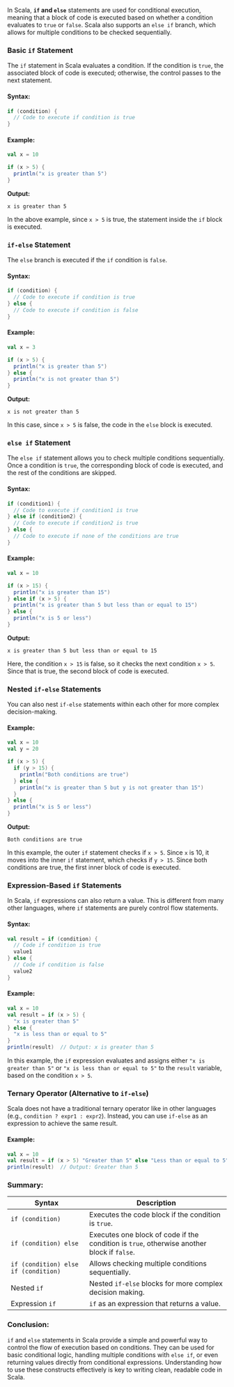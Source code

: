 In Scala, **`if` and `else`** statements are used for conditional execution, meaning that a block of code is executed based on whether a condition evaluates to `true` or `false`. Scala also supports an `else if` branch, which allows for multiple conditions to be checked sequentially.

### Basic `if` Statement
The `if` statement in Scala evaluates a condition. If the condition is `true`, the associated block of code is executed; otherwise, the control passes to the next statement.

#### Syntax:
```scala
if (condition) {
  // Code to execute if condition is true
}
```

#### Example:
```scala
val x = 10

if (x > 5) {
  println("x is greater than 5")
}
```
**Output:**
```
x is greater than 5
```

In the above example, since `x > 5` is true, the statement inside the `if` block is executed.

### `if-else` Statement
The `else` branch is executed if the `if` condition is `false`.

#### Syntax:
```scala
if (condition) {
  // Code to execute if condition is true
} else {
  // Code to execute if condition is false
}
```

#### Example:
```scala
val x = 3

if (x > 5) {
  println("x is greater than 5")
} else {
  println("x is not greater than 5")
}
```
**Output:**
```
x is not greater than 5
```

In this case, since `x > 5` is false, the code in the `else` block is executed.

### `else if` Statement
The `else if` statement allows you to check multiple conditions sequentially. Once a condition is `true`, the corresponding block of code is executed, and the rest of the conditions are skipped.

#### Syntax:
```scala
if (condition1) {
  // Code to execute if condition1 is true
} else if (condition2) {
  // Code to execute if condition2 is true
} else {
  // Code to execute if none of the conditions are true
}
```

#### Example:
```scala
val x = 10

if (x > 15) {
  println("x is greater than 15")
} else if (x > 5) {
  println("x is greater than 5 but less than or equal to 15")
} else {
  println("x is 5 or less")
}
```
**Output:**
```
x is greater than 5 but less than or equal to 15
```

Here, the condition `x > 15` is false, so it checks the next condition `x > 5`. Since that is true, the second block of code is executed.

### Nested `if-else` Statements
You can also nest `if-else` statements within each other for more complex decision-making.

#### Example:
```scala
val x = 10
val y = 20

if (x > 5) {
  if (y > 15) {
    println("Both conditions are true")
  } else {
    println("x is greater than 5 but y is not greater than 15")
  }
} else {
  println("x is 5 or less")
}
```
**Output:**
```
Both conditions are true
```

In this example, the outer `if` statement checks if `x > 5`. Since `x` is 10, it moves into the inner `if` statement, which checks if `y > 15`. Since both conditions are true, the first inner block of code is executed.

### Expression-Based `if` Statements
In Scala, `if` expressions can also return a value. This is different from many other languages, where `if` statements are purely control flow statements.

#### Syntax:
```scala
val result = if (condition) {
  // Code if condition is true
  value1
} else {
  // Code if condition is false
  value2
}
```

#### Example:
```scala
val x = 10
val result = if (x > 5) {
  "x is greater than 5"
} else {
  "x is less than or equal to 5"
}
println(result)  // Output: x is greater than 5
```

In this example, the `if` expression evaluates and assigns either `"x is greater than 5"` or `"x is less than or equal to 5"` to the `result` variable, based on the condition `x > 5`.

### Ternary Operator (Alternative to `if-else`)
Scala does not have a traditional ternary operator like in other languages (e.g., `condition ? expr1 : expr2`). Instead, you can use `if-else` as an expression to achieve the same result.

#### Example:
```scala
val x = 10
val result = if (x > 5) "Greater than 5" else "Less than or equal to 5"
println(result)  // Output: Greater than 5
```

### Summary:
| **Syntax**             | **Description**                                               |
|------------------------|---------------------------------------------------------------|
| `if (condition)`        | Executes the code block if the condition is `true`.            |
| `if (condition) else`   | Executes one block of code if the condition is `true`, otherwise another block if `false`. |
| `if (condition) else if (condition)` | Allows checking multiple conditions sequentially. |
| Nested `if`            | Nested `if-else` blocks for more complex decision making.     |
| Expression `if`        | `if` as an expression that returns a value.                   |

### Conclusion:
`if` and `else` statements in Scala provide a simple and powerful way to control the flow of execution based on conditions. They can be used for basic conditional logic, handling multiple conditions with `else if`, or even returning values directly from conditional expressions. Understanding how to use these constructs effectively is key to writing clean, readable code in Scala.
